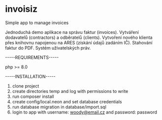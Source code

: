 # invoisiz
Simple app to manage invoices

Jednoduchá demo aplikace na správu faktur (invoices).
Vytváření dodavatelů (contractors) a odběratelů (clients). 
Vytvoření nového klienta přes knihovnu napojenou na ARES (získání údajů zadáním IČ).
Stahování faktur do PDF.
Systém uživatelských práv.

-----REQUIREMENTS-----

php >= 8.0

-----INSTALLATION-----
1. clone project
2. create directories temp and log with permissions to write
3. run composer install
4. create config/local.neon and set database credentials
5. run database migration in database/import.sql
6. login to app with username: woody@email.cz and password: password
